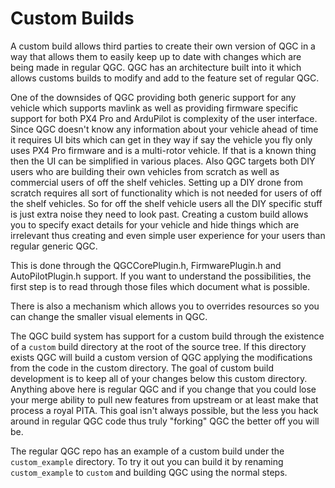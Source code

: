 # Custom Builds

A custom build allows third parties to create their own version of QGC in a way that allows them to easily keep up to date with changes which are being made in regular QGC. QGC has an architecture built into it which allows customs builds to modify and add to the feature set of regular QGC.

One of the downsides of QGC providing both generic support for any vehicle which supports mavlink as well as providing firmware specific support for both PX4 Pro and ArduPilot is complexity of the user interface. Since QGC doesn't know any information about your vehicle ahead of time it requires UI bits which can get in they way if say the vehicle you fly only uses PX4 Pro firmware and is a multi-rotor vehicle. If that is a known thing then the UI can be simplified in various places. Also QGC targets both DIY users who are building their own vehicles from scratch as well as commercial users of off the shelf vehicles. Setting up a DIY drone from scratch requires all sort of functionality which is not needed for users of off the shelf vehicles. So for off the shelf vehicle users all the DIY specific stuff is just extra noise they need to look past. Creating a custom build allows you to specify exact details for your vehicle and hide things which are irrelevant thus creating and even simple user experience for your users than regular generic QGC.

This is done through the QGCCorePlugin.h, FirmwarePlugin.h and AutoPilotPlugin.h support. If you want to understand the possibilities, the first step is to read through those files which document what is possible. 

There is also a mechanism which allows you to overrides resources so you can change the smaller visual elements in QGC.

The QGC build system has support for a custom build through the existence of a ```custom``` build directory at the root of the source tree. If this directory exists QGC will build a custom version of QGC applying the modifications from the code in the custom directory. The goal of custom build development is to keep all of your changes below this custom directory. Anything above here is regular QGC and if you change that you could lose your merge ability to pull new features from upstream or at least make that process a royal PITA. This goal isn't always possible, but the less you hack around in regular QGC code thus truly "forking" QGC the better off you will be.

The regular QGC repo has an example of a custom build under the ```custom_example``` directory. To try it out you can build it by renaming ```custom_example``` to ```custom``` and building QGC using the normal steps.